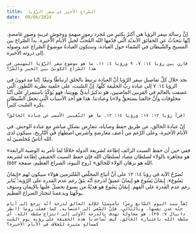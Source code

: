 ```yaml
---
title:  الصّراع الأخير في سِفر الرّؤيا
date:  09/06/2024
---
```


إنَّ رسالة سِفر الرؤيا هي أكثرُ بكثيرٍ من مُجرد رموزٍ مبهمةٍ ووحوشٍ غريبةٍ وصورٍ غامضةٍ. إنّها تتحدّثُ عن الحقائق الأبديّة الّتي قدّمها الله المُحبُّ لجيلِ الأيام الأخيرة. بدأ الصّراع بين المسيح والشّيطان في السّماء حول العبادة، وستكون العبادةُ موضوعَ الصّراع عند وصوله إلى ذروته الأخيرة.

`قارن بين رؤيا ١٤: ٧، ٩ ورؤيا ٤: ١١. ما هو موضوع سِفر الرّؤيا المهيمن في هذا الصّراع الكونيّ بين الخير والشّرّ؟`

نجد خلال كلِّ تفاصيلِ سِفر الرّؤيا أنَّ العبادة ترتبط بالخلقِ ارتباطًا وثيقًا. إنّنا مدعوونَ في الرؤيا ١٤: ٧ إلى عبادة ربِّ الخليقة كلّها. إنَّ السّبت، على خلفية نظرية التّطور، الّتي عصفت بالعالم في القرنين الماضيين، هو تذكيرٌ أبديٌّ بهويتنا،  فهو يُؤكّدُ باستمرارٍ على أنّنا مخلوقات وأنَّ خالقنا يستحقُّ ولاءنا وعبادتنا. هذا هو أحد الأسباب الّتي تجعل الشّيطان يكره السّبت كثيراً.

`اقرأ رؤيا ١٢: ١٧؛ ورؤيا ١٤: ١٢. ما هو التّعبير الأسمى عن عبادة الخالق؟`

إنّ عبادةَ الخالق، عن طريق حفظ وصاياه، تتعارض بشكلٍ مباشرٍ مع عبادة الوحش. في الأيام الأخيرة، وعلى الرّغم من أعنف معارضةٍ وأشرس اضطهادٍ في التّاريخ، سيكون لدى الله أناسٌ مُخلصينَ له.

«ففي حين أن حفظ السبت الزائف إطاعة لشريعة الدولة خلافًا لما تأمر به الوصية الرابعة هو مجاهرة بالولاء لسلطان مضاد لسلطان الله فإن حفظ السبت الحقيقي إطاعة لشريعة الله هو برهان الولاء للخالق» (روح النبوة، الصراع العظيم، صفحة ٥٥٢).

تُصرّحُ الآية في رؤيا ١٤: ١٢ على أنَّ أتباع المخلّص المُلتزمين هؤلاء سيكون لهم «إِيمَانُ يَسُوع». إِيمَانُ يَسُوع هو إيمانٌ عميقٌ لدرجةِ أنّه يثقُ رغم عدم القدرة على الرّؤية؛ يُثابر رغم عدم القدرة على الفهم. إِيمَانُ يَسُوع هو هديّةٌ من يسوع نحصلُ عليها بالإيمان وسوف يوجِّهنا ويدعمنا لنجتاز الصراع العظيم.

`يُعَدُّ سبت اليوم السّابع رمزًا تأسيسيًا للإلهِ الخالق لدرجة أنّه يرجع إلى أيام جنّة عدن نفسها. وبالتّالي، فإنَّ السّعي إلى اغتصابه، كما فعلت روما (انظر دانيال ٧: ٢٥)، هو محاولةٌ تهدف بالدرجة الأولى إلى انتزاع سلطة الله، أي سلطة الله باعتباره الخالق. كيف تُساعدنا هذه الحقيقة على رؤية يوم السّبت كمسألةٍ مثيرة للخلاف في الأيام الأخيرة؟`
